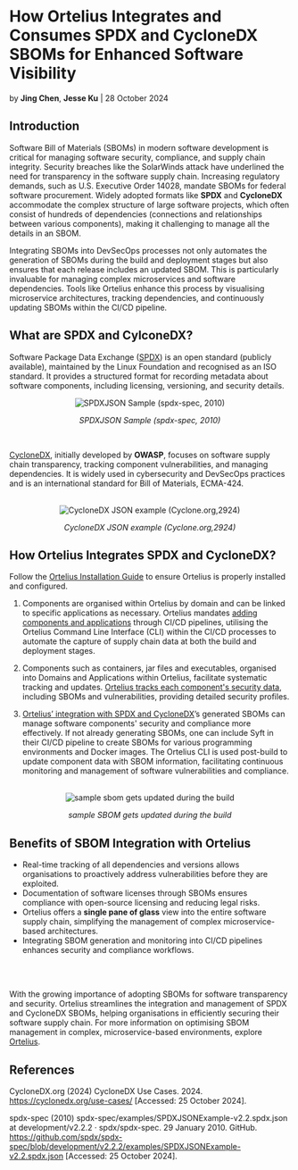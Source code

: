 # How Ortelius Integrates and Consumes SPDX and CycloneDX SBOMs for Enhanced Software Visibility
by **Jing Chen**, **Jesse Ku** | 28 October 2024
## Introduction
Software Bill of Materials (SBOMs) in modern software development is critical for managing software security, compliance, and supply chain integrity. Security breaches like the SolarWinds attack have underlined the need for transparency in the software supply chain. Increasing regulatory demands, such as U.S. Executive Order 14028, mandate SBOMs for federal software procurement. Widely adopted formats like **SPDX** and **CycloneDX** accommodate the complex structure of large software projects, which often consist of hundreds of dependencies (connections and relationships between various components), making it challenging to manage all the details in an SBOM. 

Integrating SBOMs into DevSecOps processes not only automates the generation of SBOMs during the build and deployment stages but also ensures that each release includes an updated SBOM. This is particularly invaluable for managing complex microservices and software dependencies. Tools like Ortelius enhance this process by visualising microservice architectures, tracking dependencies, and continuously updating SBOMs within the CI/CD pipeline.

## What are SPDX and CylconeDX?
Software Package Data Exchange ([SPDX](https://spdx.dev/)) is an open standard (publicly available), maintained by the Linux Foundation and recognised as an ISO standard. It provides a structured format for recording metadata about software components, including licensing, versioning, and security details.

<div style="text-align: center;">
  <img src="SPDXJSON Sample.png" alt="SPDXJSON Sample (spdx-spec, 2010)">
  <p><em>SPDXJSON Sample (spdx-spec, 2010)</em></p>
</div>

<br>

[CycloneDX](https://cyclonedx.org/), initially developed by **OWASP**, focuses on software supply chain transparency, tracking component vulnerabilities, and managing dependencies. It is widely used in cybersecurity and DevSecOps practices and is an international standard for Bill of Materials, ECMA-424. 

<br>

<div style="text-align: center;">
  <img src="CycloneDX JSON example.png" alt="CycloneDX JSON example (Cyclone.org,2924)">
  <p><em>CycloneDX JSON example (Cyclone.org,2924)</em></p>
</div>

## How Ortelius Integrates SPDX and CycloneDX?

Follow the [Ortelius Installation Guide](https://docs.ortelius.io/guides/userguide/installation-and-support/) to ensure Ortelius is properly installed and configured.
1. Components are organised within Ortelius by domain and can be linked to specific applications as necessary. Ortelius mandates [adding components and applications](https://docs.ortelius.io/guides/userguide/addingtopipeline/) through CI/CD pipelines, utilising the Ortelius Command Line Interface (CLI) within the CI/CD processes to automate the capture of supply chain data at both the build and deployment stages.

2.	Components such as containers, jar files and executables, organised into Domains and Applications within Ortelius, facilitate systematic tracking and updates. [Ortelius tracks each component's security data](https://docs.ortelius.io/guides/userguide/2-define-components/), including SBOMs and vulnerabilities, providing detailed security profiles. 

3.	[Ortelius’ integration with SPDX and CycloneDX](https://docs.ortelius.io/guides/userguide/integrations/spdx-syft-cyclonedx/)’s generated SBOMs can manage software components' security and compliance more effectively. If not already generating SBOMs, one can include Syft in their CI/CD pipeline to create SBOMs for various programming environments and Docker images. The Ortelius CLI is used post-build to update component data with SBOM information, facilitating continuous monitoring and management of software vulnerabilities and compliance.

<br>
<div style="text-align: center;">
  <img src="sample sbom gets updated during the build.png" alt="sample sbom gets updated during the build">
  <p><em>sample SBOM gets updated during the build</em></p>
</div>

## Benefits of SBOM Integration with Ortelius

- Real-time tracking of all dependencies and versions allows organisations to proactively address vulnerabilities before they are exploited.
- Documentation of software licenses through SBOMs ensures compliance with open-source licensing and reducing legal risks.
- Ortelius offers a **single pane of glass** view into the entire software supply chain, simplifying the management of complex microservice-based architectures.
- Integrating SBOM generation and monitoring into CI/CD pipelines enhances security and compliance workflows.

<br>
<br>

With the growing importance of adopting SBOMs for software transparency and security. Ortelius streamlines the integration and management of SPDX and CycloneDX SBOMs, helping organisations in efficiently securing their software supply chain. For more information on optimising SBOM management in complex, microservice-based environments, explore [Ortelius](https://docs.ortelius.io/guides/).

## References
CycloneDX.org (2024) CycloneDX Use Cases. 2024. https://cyclonedx.org/use-cases/ [Accessed: 25 October 2024].

spdx-spec (2010) spdx-spec/examples/SPDXJSONExample-v2.2.spdx.json at development/v2.2.2 · spdx/spdx-spec. 29 January 2010. GitHub. https://github.com/spdx/spdx-spec/blob/development/v2.2.2/examples/SPDXJSONExample-v2.2.spdx.json [Accessed: 25 October 2024].

